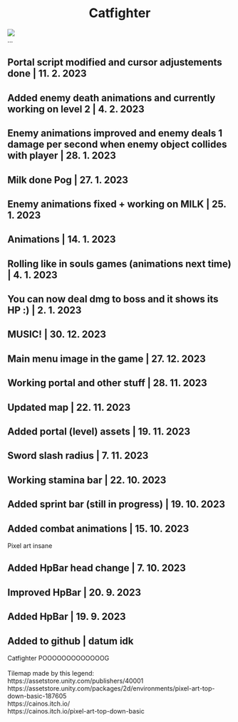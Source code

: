 <h1 style="text-align:center">Catfighter</h1>
<img src="https://github.com/OreonCZ/CatfighterUnity/assets/115612408/ff97caeb-b91c-44d5-9209-49e5ef219e82"></img>
<br>...
<h2>Portal script modified and cursor adjustements done | 11. 2. 2023</h2>
<h2>Added enemy death animations and currently working on level 2 | 4. 2. 2023</h2>
<h2>Enemy animations improved and enemy deals 1 damage per second when enemy object collides with player | 28. 1. 2023</h2>
<h2>Milk done Pog | 27. 1. 2023</h2>
<h2>Enemy animations fixed + working on MILK | 25. 1. 2023</h2>
<h2>Animations | 14. 1. 2023</h2>
<h2>Rolling like in souls games (animations next time) | 4. 1. 2023</h2>
<h2>You can now deal dmg to boss and it shows its HP :) | 2. 1. 2023</h2>
<h2>MUSIC! | 30. 12. 2023</h2>
<h2>Main menu image in the game | 27. 12. 2023</h2>
<h2>Working portal and other stuff | 28. 11. 2023</h2>
<h2>Updated map | 22. 11. 2023</h2>
<h2>Added portal (level) assets | 19. 11. 2023</h2>
<h2>Sword slash radius | 7. 11. 2023</h2>
<h2>Working stamina bar | 22. 10. 2023</h2>
<h2>Added sprint bar (still in progress) | 19. 10. 2023</h2>
<h2>Added combat animations | 15. 10. 2023</h2>
Pixel art insane
<h2>Added HpBar head change | 7. 10. 2023</h2>
<h2>Improved HpBar | 20. 9. 2023</h2>
<h2>Added HpBar | 19. 9. 2023</h2>
<h2>Added to github | datum idk</h2>
Catfighter POOOOOOOOOOOOOG
<br>
<br>
Tilemap made by this legend:
<br>
https://assetstore.unity.com/publishers/40001
<br>
https://assetstore.unity.com/packages/2d/environments/pixel-art-top-down-basic-187605
<br>
https://cainos.itch.io/
<br>
https://cainos.itch.io/pixel-art-top-down-basic

